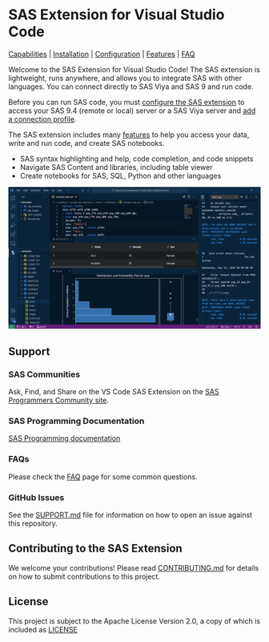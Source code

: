 # SAS Extension for Visual Studio Code

[Capabilities](https://sassoftware.github.io/vscode-sas-extension/matrix) | [Installation](https://sassoftware.github.io/vscode-sas-extension/installation) | [Configuration](https://sassoftware.github.io/vscode-sas-extension/Configurations/) | [Features](https://sassoftware.github.io/vscode-sas-extension/Features/) | [FAQ](https://sassoftware.github.io/vscode-sas-extension/faq)

Welcome to the SAS Extension for Visual Studio Code! The SAS extension is lightweight, runs anywhere, and allows you to integrate SAS with other languages. You can connect directly to SAS Viya and SAS 9 and run code.

Before you can run SAS code, you must [configure the SAS extension](https://sassoftware.github.io/vscode-sas-extension/Configurations/) to access your SAS 9.4 (remote or local) server or a SAS Viya server and [add a connection profile](https://sassoftware.github.io/vscode-sas-extension/Configurations/Profiles/).

The SAS extension includes many [features](https://sassoftware.github.io/vscode-sas-extension/Features/) to help you access your data, write and run code, and create SAS notebooks.

- SAS syntax highlighting and help, code completion, and code snippets
- Navigate SAS Content and libraries, including table viewer
- Create notebooks for SAS, SQL, Python and other languages

<img src="website/static/images/featuresGlance.png"/>

## Support

### SAS Communities

Ask, Find, and Share on the VS Code SAS Extension on the [SAS Programmers Community site](https://communities.sas.com/t5/SAS-Programming/bd-p/programming).

### SAS Programming Documentation

[SAS Programming documentation](https://go.documentation.sas.com/doc/en/pgmsascdc/v_048/lepg/titlepage.htm)

### FAQs

Please check the [FAQ](https://sassoftware.github.io/vscode-sas-extension/faq) page for some common questions.

### GitHub Issues

See the [SUPPORT.md](SUPPORT.md) file for information on how to open an issue against this repository.

## Contributing to the SAS Extension

We welcome your contributions! Please read [CONTRIBUTING.md](/CONTRIBUTING.md) for details on how to submit contributions to this project.

## License

This project is subject to the Apache License Version 2.0, a copy of which is included as [LICENSE](LICENSE)
